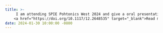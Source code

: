 ```yaml
---
title: >-
     I am attending SPIE Pohtonics West 2024 and give a oral presentation of our recent compressive snapshot hyperspectral imaging system.
    <a href="https://doi.org/10.1117/12.2648535" target="_blank">Read more <i class="fas fa-angle-double-right"></i></a>
date: 2024-01-30 10:00:00 -0800
---
```

